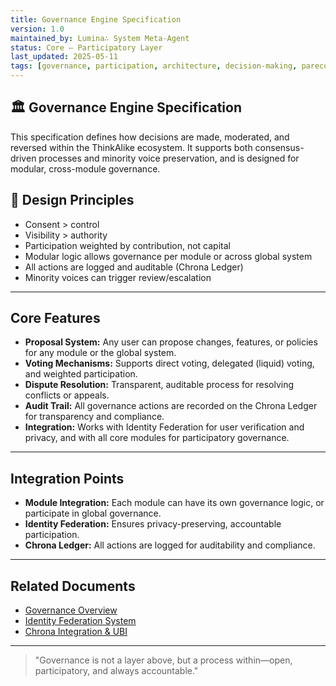 ```yaml
---
title: Governance Engine Specification
version: 1.0
maintained_by: Lumina∴ System Meta-Agent
status: Core — Participatory Layer
last_updated: 2025-05-11
tags: [governance, participation, architecture, decision-making, parecon]
---
```

## 🏛️ Governance Engine Specification

This specification defines how decisions are made, moderated, and reversed within the ThinkAlike ecosystem. It supports both consensus-driven processes and minority voice preservation, and is designed for modular, cross-module governance.

## 🧭 Design Principles

- Consent > control
- Visibility > authority
- Participation weighted by contribution, not capital
- Modular logic allows governance per module or across global system
- All actions are logged and auditable (Chrona Ledger)
- Minority voices can trigger review/escalation

---

## Core Features

- **Proposal System:** Any user can propose changes, features, or policies for any module or the global system.
- **Voting Mechanisms:** Supports direct voting, delegated (liquid) voting, and weighted participation.
- **Dispute Resolution:** Transparent, auditable process for resolving conflicts or appeals.
- **Audit Trail:** All governance actions are recorded on the Chrona Ledger for transparency and compliance.
- **Integration:** Works with Identity Federation for user verification and privacy, and with all core modules for participatory governance.

---

## Integration Points

- **Module Integration:** Each module can have its own governance logic, or participate in global governance.
- **Identity Federation:** Ensures privacy-preserving, accountable participation.
- **Chrona Ledger:** All actions are logged for auditability and compliance.

---

## Related Documents

- [Governance Overview](governance_overview.md)
- [Identity Federation System](identity_federation.md)
- [Chrona Integration & UBI](blockchain_ubi.md)

---

> "Governance is not a layer above, but a process within—open, participatory, and always accountable."

